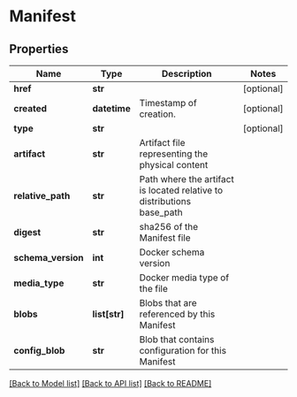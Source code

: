 # Manifest

## Properties
Name | Type | Description | Notes
------------ | ------------- | ------------- | -------------
**href** | **str** |  | [optional] 
**created** | **datetime** | Timestamp of creation. | [optional] 
**type** | **str** |  | [optional] 
**artifact** | **str** | Artifact file representing the physical content | 
**relative_path** | **str** | Path where the artifact is located relative to distributions base_path | 
**digest** | **str** | sha256 of the Manifest file | 
**schema_version** | **int** | Docker schema version | 
**media_type** | **str** | Docker media type of the file | 
**blobs** | **list[str]** | Blobs that are referenced by this Manifest | 
**config_blob** | **str** | Blob that contains configuration for this Manifest | 

[[Back to Model list]](../README.md#documentation-for-models) [[Back to API list]](../README.md#documentation-for-api-endpoints) [[Back to README]](../README.md)


